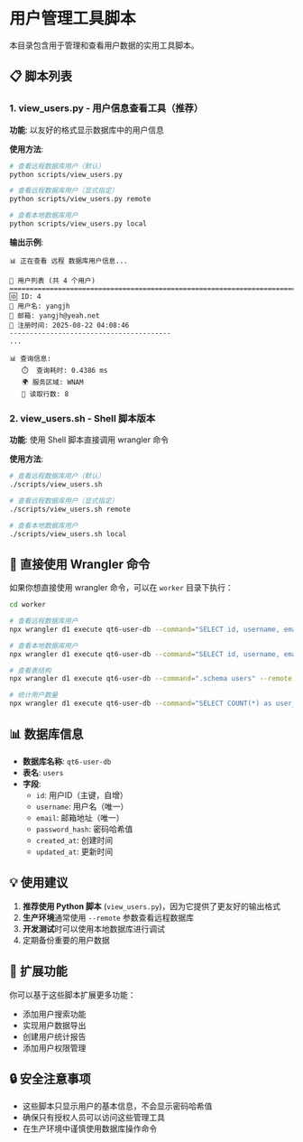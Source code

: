 # 用户管理工具脚本

本目录包含用于管理和查看用户数据的实用工具脚本。

## 📋 脚本列表

### 1. view_users.py - 用户信息查看工具（推荐）

**功能**: 以友好的格式显示数据库中的用户信息

**使用方法**:
```bash
# 查看远程数据库用户（默认）
python scripts/view_users.py

# 查看远程数据库用户（显式指定）
python scripts/view_users.py remote

# 查看本地数据库用户
python scripts/view_users.py local
```

**输出示例**:
```
📊 正在查看 远程 数据库用户信息...

👥 用户列表 (共 4 个用户)
================================================================================
🆔 ID: 4
👤 用户名: yangjh
📧 邮箱: yangjh@yeah.net
📅 注册时间: 2025-08-22 04:08:46
----------------------------------------
...

📊 查询信息:
   ⏱️  查询耗时: 0.4386 ms
   🌍 服务区域: WNAM
   📖 读取行数: 8
```

### 2. view_users.sh - Shell 脚本版本

**功能**: 使用 Shell 脚本直接调用 wrangler 命令

**使用方法**:
```bash
# 查看远程数据库用户（默认）
./scripts/view_users.sh

# 查看远程数据库用户（显式指定）
./scripts/view_users.sh remote

# 查看本地数据库用户
./scripts/view_users.sh local
```

## 🔧 直接使用 Wrangler 命令

如果你想直接使用 wrangler 命令，可以在 `worker` 目录下执行：

```bash
cd worker

# 查看远程数据库用户
npx wrangler d1 execute qt6-user-db --command="SELECT id, username, email, created_at FROM users ORDER BY created_at DESC;" --remote --json

# 查看本地数据库用户
npx wrangler d1 execute qt6-user-db --command="SELECT id, username, email, created_at FROM users ORDER BY created_at DESC;" --json

# 查看表结构
npx wrangler d1 execute qt6-user-db --command=".schema users" --remote

# 统计用户数量
npx wrangler d1 execute qt6-user-db --command="SELECT COUNT(*) as user_count FROM users;" --remote --json
```

## 📊 数据库信息

- **数据库名称**: `qt6-user-db`
- **表名**: `users`
- **字段**:
  - `id`: 用户ID（主键，自增）
  - `username`: 用户名（唯一）
  - `email`: 邮箱地址（唯一）
  - `password_hash`: 密码哈希值
  - `created_at`: 创建时间
  - `updated_at`: 更新时间

## 💡 使用建议

1. **推荐使用 Python 脚本** (`view_users.py`)，因为它提供了更友好的输出格式
2. **生产环境**通常使用 `--remote` 参数查看远程数据库
3. **开发测试**时可以使用本地数据库进行调试
4. 定期备份重要的用户数据

## 🚀 扩展功能

你可以基于这些脚本扩展更多功能：

- 添加用户搜索功能
- 实现用户数据导出
- 创建用户统计报告
- 添加用户权限管理

## 🔒 安全注意事项

- 这些脚本只显示用户的基本信息，不会显示密码哈希值
- 确保只有授权人员可以访问这些管理工具
- 在生产环境中谨慎使用数据库操作命令